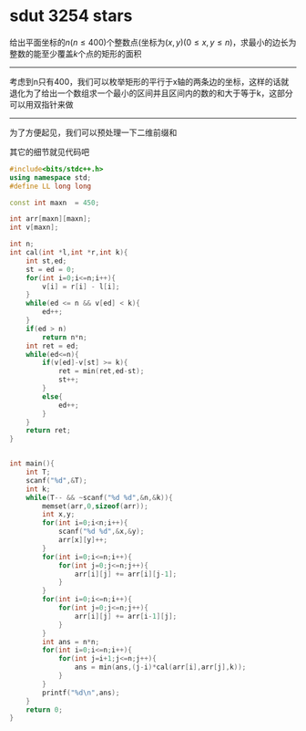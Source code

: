 # sdut 3254 stars 

给出平面坐标的$n(n\le 400)$个整数点(坐标为$(x,y)(0\le x,y\le n)$，求最小的边长为整数的能至少覆盖$k$个点的矩形的面积

---

考虑到n只有400，我们可以枚举矩形的平行于x轴的两条边的坐标，这样的话就退化为了给出一个数组求一个最小的区间并且区间内的数的和大于等于k，这部分可以用双指针来做

----

为了方便起见，我们可以预处理一下二维前缀和

其它的细节就见代码吧

```cpp
#include<bits/stdc++.h>
using namespace std;
#define LL long long

const int maxn  = 450;

int arr[maxn][maxn];
int v[maxn];

int n;
int cal(int *l,int *r,int k){
    int st,ed;
    st = ed = 0;
    for(int i=0;i<=n;i++){
        v[i] = r[i] - l[i];
    }
    while(ed <= n && v[ed] < k){
        ed++;
    }
    if(ed > n)
        return n*n;
    int ret = ed;
    while(ed<=n){
        if(v[ed]-v[st] >= k){
            ret = min(ret,ed-st);
            st++;
        }
        else{
            ed++;
        }
    }
    return ret;
}


int main(){
    int T;
    scanf("%d",&T);
    int k;
    while(T-- && ~scanf("%d %d",&n,&k)){
        memset(arr,0,sizeof(arr));
        int x,y;
        for(int i=0;i<n;i++){
            scanf("%d %d",&x,&y);
            arr[x][y]++;
        }
        for(int i=0;i<=n;i++){
            for(int j=0;j<=n;j++){
                arr[i][j] += arr[i][j-1];
            }
        }
        for(int i=0;i<=n;i++){
            for(int j=0;j<=n;j++){
                arr[i][j] += arr[i-1][j];
            }
        }
        int ans = n*n;
        for(int i=0;i<=n;i++){
            for(int j=i+1;j<=n;j++){
                ans = min(ans,(j-i)*cal(arr[i],arr[j],k));
            }
        }
        printf("%d\n",ans);
    }
    return 0;
}
```

